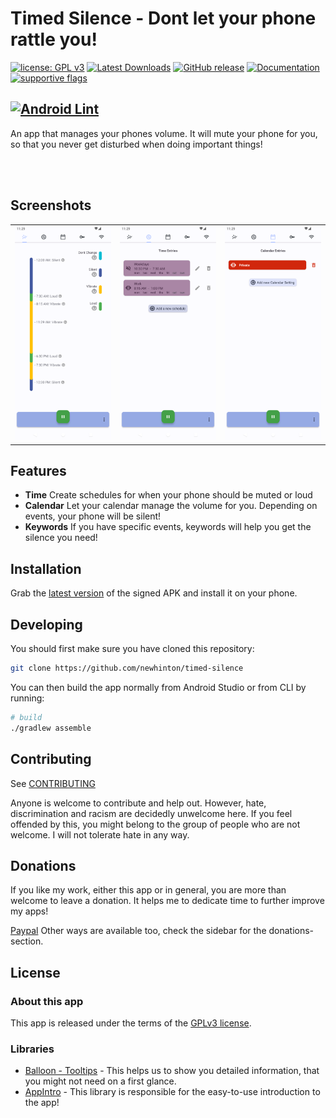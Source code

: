 # Timed Silence - Dont let your phone rattle you!
[![license: GPL v3](https://img.shields.io/badge/License-GPLv3-blue.svg)](https://github.com/newhinton/timed-silence/blob/master/LICENSE) [![Latest Downloads](https://img.shields.io/github/downloads/newhinton/timed-silence/latest/total
)](https://github.com/newhinton/timed-silence/releases) [![GitHub release](https://img.shields.io/github/v/release/newhinton/timed-silence?include_prereleases)](https://github.com/newhinton/timed-silence/releases/latest)
[![Documentation](https://img.shields.io/badge/Documentation-roundsync.com-4aad4e)](https://roundsync.com) [![supportive flags](https://img.shields.io/badge/support-🇺🇦_🏳️‍⚧_🏳️‍🌈-4aad4e)](https://roundsync.com)

[![Android Lint](https://github.com/newhinton/timed-silence/actions/workflows/lint.yml/badge.svg)](https://github.com/newhinton/timed-silence/actions/workflows/lint.yml)
-----------
An app that manages your phones volume. It will mute your phone for you, so that you never get disturbed when doing important things!

<br/>
<br/>

Screenshots
-----------

<table>
  <tr style="border:none">
    <td style="border:none">
      <img src="fastlane/metadata/android/en-US/images/phoneScreenshots/1.png" width="360vh" />
    </td>
    <td style="border:none">
      <img src="fastlane/metadata/android/en-US/images/phoneScreenshots/2.png" width="360vh" />
    </td>
    <td style="border:none">
      <img src="fastlane/metadata/android/en-US/images/phoneScreenshots/3.png" width="360vh" />
    </td>
  </tr>
</table>




Features
--------

- **Time** Create schedules for when your phone should be muted or loud
- **Calendar** Let your calendar manage the volume for you. Depending on events, your phone will be silent!
- **Keywords** If you have specific events, keywords will help you get the silence you need!

Installation
------------
Grab the [latest version](https://github.com/newhinton/timed-silence/releases/latest) of the signed APK and install it on your phone.


Developing
------------

You should first make sure you have cloned this repository:


```sh
git clone https://github.com/newhinton/timed-silence
```


You can then build the app normally from Android Studio or from CLI by running:

```sh
# build
./gradlew assemble

```


Contributing
------------
See [CONTRIBUTING](./CONTRIBUTING.md)

Anyone is welcome to contribute and help out. However, hate, discrimination and racism are decidedly unwelcome here. If you feel offended by this, you might belong to the group of people who are not welcome. I will not tolerate hate in any way.


Donations
------------

If you like my work, either this app or in general, you are more than welcome to leave a donation.
It helps me to dedicate time to further improve my apps!

[Paypal](https://www.paypal.com/paypalme/felixnuesse)
Other ways are available too, check the sidebar for the donations-section.

License
-----------------
### About this app
This app is released under the terms of the [GPLv3 license](https://github.com/newhinton/timed-silence/blob/master/LICENSE). 

### Libraries
- [Balloon - Tooltips](https://github.com/skydoves/Balloon) - This helps us to show you detailed information, that you might not need on a first glance.
- [AppIntro](https://github.com/AppIntro/AppIntro) - This library is responsible for the easy-to-use introduction to the app!